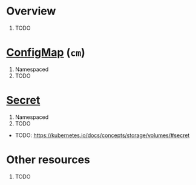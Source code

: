 # Overview
1. TODO


# [ConfigMap](TODO) (`cm`)
1. Namespaced
1. TODO


# [Secret](TODO)
1. Namespaced
1. TODO


- TODO: https://kubernetes.io/docs/concepts/storage/volumes/#secret


# Other resources
1. TODO
